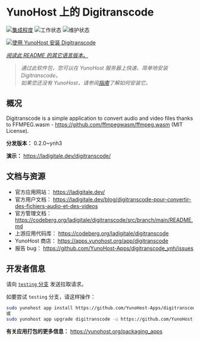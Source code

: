 <!--
注意：此 README 由 <https://github.com/YunoHost/apps/tree/master/tools/readme_generator> 自动生成
请勿手动编辑。
-->

# YunoHost 上的 Digitranscode

[![集成程度](https://dash.yunohost.org/integration/digitranscode.svg)](https://dash.yunohost.org/appci/app/digitranscode) ![工作状态](https://ci-apps.yunohost.org/ci/badges/digitranscode.status.svg) ![维护状态](https://ci-apps.yunohost.org/ci/badges/digitranscode.maintain.svg)

[![使用 YunoHost 安装 Digitranscode](https://install-app.yunohost.org/install-with-yunohost.svg)](https://install-app.yunohost.org/?app=digitranscode)

*[阅读此 README 的其它语言版本。](./ALL_README.md)*

> *通过此软件包，您可以在 YunoHost 服务器上快速、简单地安装 Digitranscode。*  
> *如果您还没有 YunoHost，请参阅[指南](https://yunohost.org/install)了解如何安装它。*

## 概况

Digitranscode is a simple application to convert audio and video files thanks to FFMPEG.wasm - https://github.com/ffmpegwasm/ffmpeg.wasm (MIT License).


**分发版本：** 0.2.0~ynh3

**演示：** <https://ladigitale.dev/digitranscode/>
## 文档与资源

- 官方应用网站： <https://ladigitale.dev/>
- 官方用户文档： <https://ladigitale.dev/blog/digitranscode-pour-convertir-des-fichiers-audio-et-des-videos>
- 官方管理文档： <https://codeberg.org/ladigitale/digitranscode/src/branch/main/README.md>
- 上游应用代码库： <https://codeberg.org/ladigitale/digitranscode>
- YunoHost 商店： <https://apps.yunohost.org/app/digitranscode>
- 报告 bug： <https://github.com/YunoHost-Apps/digitranscode_ynh/issues>

## 开发者信息

请向 [`testing` 分支](https://github.com/YunoHost-Apps/digitranscode_ynh/tree/testing) 发送拉取请求。

如要尝试 `testing` 分支，请这样操作：

```bash
sudo yunohost app install https://github.com/YunoHost-Apps/digitranscode_ynh/tree/testing --debug
或
sudo yunohost app upgrade digitranscode -u https://github.com/YunoHost-Apps/digitranscode_ynh/tree/testing --debug
```

**有关应用打包的更多信息：** <https://yunohost.org/packaging_apps>
